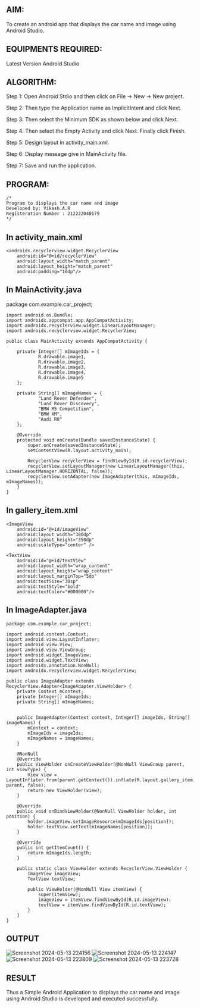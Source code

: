 ## AIM:

To create an android app that displays the car name and image using Android Studio.

## EQUIPMENTS REQUIRED:

Latest Version Android Studio

## ALGORITHM:

Step 1: Open Android Stdio and then click on File -> New -> New project.

Step 2: Then type the Application name as ImplicitIntent and click Next.

Step 3: Then select the Minimum SDK as shown below and click Next.

Step 4: Then select the Empty Activity and click Next. Finally click Finish.

Step 5: Design layout in activity_main.xml.

Step 6: Display message give in MainActivity file.

Step 7: Save and run the application.


## PROGRAM:
```
/*
Program to displays the car name and image
Developed by: Vikash.A.R
Registeration Number : 212222040179
*/
```

## In activity_main.xml

   <?xml version="1.0" encoding="utf-8"?>
<RelativeLayout xmlns:android="http://schemas.android.com/apk/res/android"
    xmlns:tools="http://schemas.android.com/tools"
    android:layout_width="match_parent"
    android:layout_height="match_parent"
    tools:context=".MainActivity">

    <androidx.recyclerview.widget.RecyclerView
        android:id="@+id/recyclerView"
        android:layout_width="match_parent"
        android:layout_height="match_parent"
        android:padding="10dp"/>

</RelativeLayout>


## In MainActivity.java

   package com.example.car_project;

    import android.os.Bundle;
    import androidx.appcompat.app.AppCompatActivity;
    import androidx.recyclerview.widget.LinearLayoutManager;
    import androidx.recyclerview.widget.RecyclerView;
    
    public class MainActivity extends AppCompatActivity {
    
        private Integer[] mImageIds = {
                R.drawable.image1,
                R.drawable.image2,
                R.drawable.image3,
                R.drawable.image4,
                R.drawable.image5
        };
    
        private String[] mImageNames = {
                "Land Rover Defender",
                "Land Rover Discovery",
                "BMW M5 Competition",
                "BMW XM",
                "Audi R8"
        };
    
        @Override
        protected void onCreate(Bundle savedInstanceState) {
            super.onCreate(savedInstanceState);
            setContentView(R.layout.activity_main);
    
            RecyclerView recyclerView = findViewById(R.id.recyclerView);
            recyclerView.setLayoutManager(new LinearLayoutManager(this, LinearLayoutManager.HORIZONTAL, false));
            recyclerView.setAdapter(new ImageAdapter(this, mImageIds, mImageNames));
        }
    }

## In gallery_item.xml

<?xml version="1.0" encoding="utf-8"?>
<LinearLayout xmlns:android="http://schemas.android.com/apk/res/android"
    android:layout_width="match_parent"
    android:layout_height="wrap_content"
    android:orientation="vertical"
    android:gravity="center">

    <ImageView
        android:id="@+id/imageView"
        android:layout_width="300dp"
        android:layout_height="350dp"
        android:scaleType="center" />

    <TextView
        android:id="@+id/textView"
        android:layout_width="wrap_content"
        android:layout_height="wrap_content"
        android:layout_marginTop="5dp"
        android:textSize="30sp"
        android:textStyle="bold"
        android:textColor="#000000"/>

</LinearLayout>

## In ImageAdapter.java

    package com.example.car_project;
    
    import android.content.Context;
    import android.view.LayoutInflater;
    import android.view.View;
    import android.view.ViewGroup;
    import android.widget.ImageView;
    import android.widget.TextView;
    import androidx.annotation.NonNull;
    import androidx.recyclerview.widget.RecyclerView;
    
    public class ImageAdapter extends RecyclerView.Adapter<ImageAdapter.ViewHolder> {
        private Context mContext;
        private Integer[] mImageIds;
        private String[] mImageNames;
        
    
        public ImageAdapter(Context context, Integer[] imageIds, String[] imageNames) {
            mContext = context;
            mImageIds = imageIds;
            mImageNames = imageNames;
        }
    
        @NonNull
        @Override
        public ViewHolder onCreateViewHolder(@NonNull ViewGroup parent, int viewType) {
            View view = LayoutInflater.from(parent.getContext()).inflate(R.layout.gallery_item, parent, false);
            return new ViewHolder(view);
        }
    
        @Override
        public void onBindViewHolder(@NonNull ViewHolder holder, int position) {
            holder.imageView.setImageResource(mImageIds[position]);
            holder.textView.setText(mImageNames[position]);
        }
    
        @Override
        public int getItemCount() {
            return mImageIds.length;
        }
    
        public static class ViewHolder extends RecyclerView.ViewHolder {
            ImageView imageView;
            TextView textView;
    
            public ViewHolder(@NonNull View itemView) {
                super(itemView);
                imageView = itemView.findViewById(R.id.imageView);
                textView = itemView.findViewById(R.id.textView);
            }
        }
    }


## OUTPUT

![Screenshot 2024-05-13 224156](https://github.com/VIKASHAR/Car_Project/assets/119405655/3914fdcb-b1ca-4314-9872-1acffc94a03c)
![Screenshot 2024-05-13 224147](https://github.com/VIKASHAR/Car_Project/assets/119405655/f7ee3cbe-f4b7-4b02-be53-73d4e2525b5a)
![Screenshot 2024-05-13 223809](https://github.com/VIKASHAR/Car_Project/assets/119405655/feeea6f3-4e94-48ee-8f66-912f703b36e4)
![Screenshot 2024-05-13 223728](https://github.com/VIKASHAR/Car_Project/assets/119405655/c8568e2e-00e5-41a4-8cb1-c3c4f39d253d)

## RESULT
Thus a Simple Android Application to displays the car name and image using Android Studio is developed and executed successfully.
